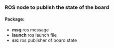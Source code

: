 ### ROS node to publish the state of the board 


#### Package:
- **msg** ros message
- **launch** ros launch file
- **src** ros publisher of board state
